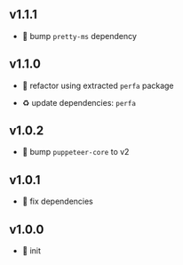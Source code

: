 ## v1.1.1

* 🐞 bump `pretty-ms` dependency

## v1.1.0

* 🐞 refactor using extracted `perfa` package

* ♻️ update dependencies: `perfa`

## v1.0.2

* 🐞 bump `puppeteer-core` to v2

## v1.0.1

* 🐞 fix dependencies

## v1.0.0

* 🐣 init
